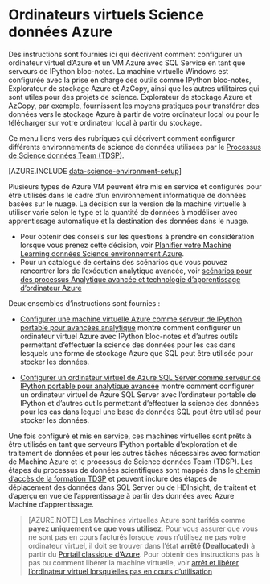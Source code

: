 <properties
    pageTitle="Ordinateurs virtuels Science de données dans Azure | Microsoft Azure"
    description="La valeur d’une Machine virtuelle de données scientifiques"
    services="machine-learning"
    documentationCenter=""
    authors="bradsev"
    manager="jhubbard" 
    editor="cgronlun"  />

<tags
    ms.service="machine-learning"
    ms.workload="data-services"
    ms.tgt_pltfrm="na"
    ms.devlang="na"
    ms.topic="article"
    ms.date="09/19/2016"
    ms.author="xibingao;bradsev" />

# <a name="data-science-virtual-machines-in-azure"></a>Ordinateurs virtuels Science données Azure

Des instructions sont fournies ici qui décrivent comment configurer un ordinateur virtuel d’Azure et un VM Azure avec SQL Service en tant que serveurs de IPython bloc-notes. La machine virtuelle Windows est configurée avec la prise en charge des outils comme IPython bloc-notes, Explorateur de stockage Azure et AzCopy, ainsi que les autres utilitaires qui sont utiles pour des projets de science. Explorateur de stockage Azure et AzCopy, par exemple, fournissent les moyens pratiques pour transférer des données vers le stockage Azure à partir de votre ordinateur local ou pour le télécharger sur votre ordinateur local à partir du stockage. 

Ce menu liens vers des rubriques qui décrivent comment configurer différents environnements de science de données utilisées par le [Processus de Science données Team (TDSP)](data-science-process-overview.md).

[AZURE.INCLUDE [data-science-environment-setup](../../includes/cap-setup-environments.md)]

Plusieurs types de Azure VM peuvent être mis en service et configurés pour être utilisés dans le cadre d’un environnement informatique de données basées sur le nuage. La décision sur la version de la machine virtuelle à utiliser varie selon le type et la quantité de données à modéliser avec apprentissage automatique et la destination des données dans le nuage. 

* Pour obtenir des conseils sur les questions à prendre en considération lorsque vous prenez cette décision, voir [Planifier votre Machine Learning données Science environnement Azure](machine-learning-data-science-plan-your-environment.md). 
* Pour un catalogue de certains des scénarios que vous pouvez rencontrer lors de l’exécution analytique avancée, voir [scénarios pour des processus Analytique avancée et technologie d’apprentissage d’ordinateur Azure](machine-learning-data-science-plan-sample-scenarios.md)

Deux ensembles d’instructions sont fournies :

* [Configurer une machine virtuelle Azure comme serveur de IPython portable pour avancées analytique](machine-learning-data-science-setup-virtual-machine.md) montre comment configurer un ordinateur virtuel Azure avec IPython bloc-notes et d’autres outils permettant d’effectuer la science des données pour les cas dans lesquels une forme de stockage Azure que SQL peut être utilisée pour stocker les données.

* [Configurer un ordinateur virtuel de Azure SQL Server comme serveur de IPython portable pour analytique avancée](machine-learning-data-science-setup-sql-server-virtual-machine.md) montre comment configurer un ordinateur virtuel de Azure SQL Server avec l’ordinateur portable de IPython et d’autres outils permettant d’effectuer la science des données pour les cas dans lequel une base de données SQL peut être utilisé pour stocker les données.

Une fois configuré et mis en service, ces machines virtuelles sont prêts à être utilisés en tant que serveurs IPython portable d’exploration et de traitement de données et pour les autres tâches nécessaires avec formation de Machine Azure et le processus de Science données Team (TDSP). Les étapes du processus de données scientifiques sont mappés dans le [chemin d’accès de la formation TDSP](https://azure.microsoft.com/documentation/learning-paths/cortana-analytics-process/) et peuvent inclure des étapes de déplacement des données dans SQL Server ou de HDInsight, de traitent et d’aperçu en vue de l’apprentissage à partir des données avec Azure Machine d’apprentissage.


> [AZURE.NOTE] Les Machines virtuelles Azure sont tarifés comme **payez uniquement ce que vous utilisez**. Pour vous assurer que vous ne sont pas en cours facturés lorsque vous n’utilisez ne pas votre ordinateur virtuel, il doit se trouver dans l’état **arrêté (Deallocated)** à partir du [Portail classique d’Azure](http://manage.windowsazure.com/). Pour obtenir des instructions pas à pas ou comment libérer la machine virtuelle, voir [arrêt et libérer l’ordinateur virtuel lorsqu’elles pas en cours d’utilisation](machine-learning-data-science-setup-virtual-machine.md#shutdown)
 
